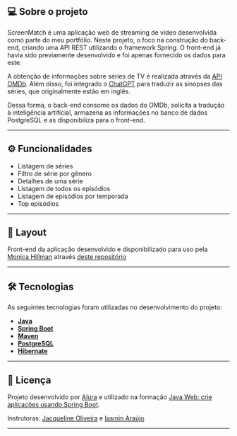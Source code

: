 ## 💻 Sobre o projeto

ScreenMatch é uma aplicação web de streaming de vídeo desenvolvida como parte do meu portfólio. Neste projeto, o foco na construção do back-end, criando uma API REST utilizando o framework Spring. O front-end já havia sido previamente desenvolvido e foi apenas fornecido os dados para este.

A obtenção de informações sobre séries de TV é realizada através da [API OMDb](https://www.omdbapi.com/). Além disso, foi integrado o [ChatGPT](https://chat.openai.com/) para traduzir as sinopses das séries, que originalmente estão em inglês. 

Dessa forma, o back-end consome os dados do OMDb, solicita a tradução à inteligência artificial, armazena as informações no banco de dados PostgreSQL e as disponibiliza para o front-end.

---

## ⚙️ Funcionalidades

- Listagem de séries
- Filtro de série por gênero
- Detalhes de uma série
- Listagem de todos os episódios
- Listagem de episódios por temporada
- Top episódios

---

## 🎨 Layout

Front-end da aplicação desenvolvido e disponibilizado para uso pela [Monica Hillman](https://cursos.alura.com.br/user/monicahillman) através [deste repositório](https://github.com/jacqueline-oliveira/3356-java-web-front)

---

## 🛠 Tecnologias

As seguintes tecnologias foram utilizadas no desenvolvimento do projeto:

- **[Java](https://www.oracle.com/java)**
- **[Spring Boot](https://spring.io/projects/spring-boot)**
- **[Maven](https://maven.apache.org)**
- **[PostgreSQL](https://www.postgresql.org/)**
- **[Hibernate](https://hibernate.org)**

---

## 📝 Licença

Projeto desenvolvido por [Alura](https://www.alura.com.br) e utilizado na formação [Java Web: crie aplicações usando Spring Boot](https://cursos.alura.com.br/formacao-java-web-spring-boot).

Instrutoras: [Jacqueline Oliveira](https://cursos.alura.com.br/user/jacqueline-r-oliveira) e [Iasmin Araújo](https://cursos.alura.com.br/user/iasmin-araujoc)

---
